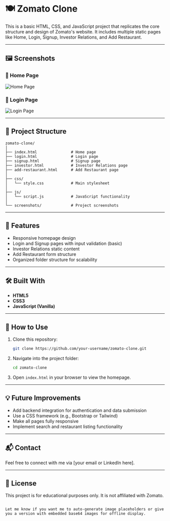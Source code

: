 
# 🍽️ Zomato Clone

This is a basic HTML, CSS, and JavaScript project that replicates the core structure and design of Zomato's website. It includes multiple static pages like Home, Login, Signup, Investor Relations, and Add Restaurant.

---

## 🖼️ Screenshots

### 🔹 Home Page
![Home Page](./screenshots/home.png)

### 🔹 Login Page
![Login Page](./screenshots/login.png)

---

## 📁 Project Structure

```
zomato-clone/
│
├── index.html               # Home page
├── login.html               # Login page
├── signup.html              # Signup page
├── investor.html            # Investor Relations page
├── add-restaurant.html      # Add Restaurant page
│
├── css/
│   └── style.css            # Main stylesheet
│
├── js/
│   └── script.js            # JavaScript functionality
│
└── screenshots/             # Project screenshots
```

---

## 🚀 Features

- Responsive homepage design
- Login and Signup pages with input validation (basic)
- Investor Relations static content
- Add Restaurant form structure
- Organized folder structure for scalability

---

## 🛠️ Built With

- **HTML5**
- **CSS3**
- **JavaScript (Vanilla)**

---

## 📌 How to Use

1. Clone this repository:
   ```bash
   git clone https://github.com/your-username/zomato-clone.git
   ```

2. Navigate into the project folder:
   ```bash
   cd zomato-clone
   ```

3. Open `index.html` in your browser to view the homepage.

---

## 💡 Future Improvements

- Add backend integration for authentication and data submission
- Use a CSS framework (e.g., Bootstrap or Tailwind)
- Make all pages fully responsive
- Implement search and restaurant listing functionality

---

## 📬 Contact

Feel free to connect with me via [your email or LinkedIn here].

---

## 📄 License

This project is for educational purposes only. It is not affiliated with Zomato.
```

Let me know if you want me to auto-generate image placeholders or give you a version with embedded base64 images for offline display.
 
